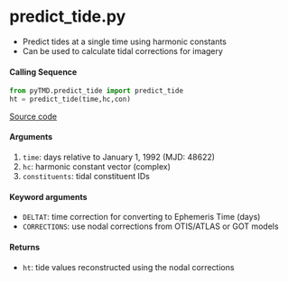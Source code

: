 predict_tide.py
===============

 - Predict tides at a single time using harmonic constants
 - Can be used to calculate tidal corrections for imagery

#### Calling Sequence
```python
from pyTMD.predict_tide import predict_tide
ht = predict_tide(time,hc,con)
```
[Source code](https://github.com/tsutterley/pyTMD/blob/main/pyTMD/predict_tide.py)

#### Arguments
 1. `time`: days relative to January 1, 1992 (MJD: 48622)
 2. `hc`: harmonic constant vector (complex)
 3. `constituents`: tidal constituent IDs

#### Keyword arguments
 - `DELTAT`: time correction for converting to Ephemeris Time (days)
 - `CORRECTIONS`: use nodal corrections from OTIS/ATLAS or GOT models

#### Returns
 - `ht`: tide values reconstructed using the nodal corrections
